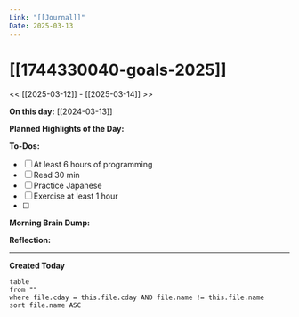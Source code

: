 ```yaml
---
Link: "[[Journal]]"
Date: 2025-03-13
---
```


# [[1744330040-goals-2025]]

<< [[2025-03-12]] - [[2025-03-14]] >>

**On this day:** [[2024-03-13]]

**Planned Highlights of the Day:**

**To-Dos:**

- [ ] At least 6 hours of programming
- [ ] Read 30 min
- [ ] Practice Japanese
- [ ] Exercise at least 1 hour
- [ ]

**Morning Brain Dump:**

**Reflection:**

---

**Created Today**

```dataview
table
from ""
where file.cday = this.file.cday AND file.name != this.file.name
sort file.name ASC
```
